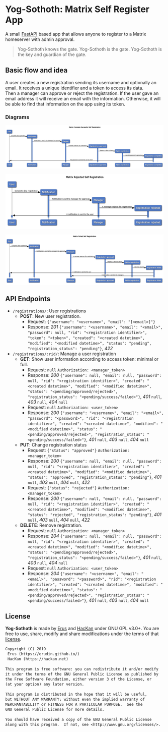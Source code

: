 # Yog-Sothoth: Matrix Self Register App

A small [FastAPI](https://fastapi.tiangolo.com/) based app that allows anyone to register to a Matrix homeserver with admin approval.

> Yog-Sothoth knows the gate. Yog-Sothoth is the gate. Yog-Sothoth is the key and guardian of the gate.

## Basic flow and idea

A user creates a new registration sending its username and optionally an email. It receives a unique identifier and a token to access its data.  
Then a manager can approve or reject the registration. If the user gave an email address it will receive an email with the information. Otherwise, it will be able to find that information on the app using its token.

### Diagrams

![Successful registration](docs/imgs/successfull_registration.png)

![Rejected registration](docs/imgs/rejected_registration.png)

![Failed registration](docs/imgs/failed_registration.png)

## API Endpoints

* `/registrations/`: User registrations
  * **POST**: New user registration.
    * Request: `{"username": "<username>", "email": "[<email>]"}`
    * Response: *201* `{"username": "<username>", "email": "<email>", "password": null, "rid": "<registration identifier>", "token": "<token>", "created": "<created datetime>", "modified": "<modified datetime>", "status": "pending", "registration_status": "pending"}`, *422*
* `/registrations/:rid/`: Manage a user registration
  * **GET**: Show user information according to access token: minimal or full.
    * Request: `null` `Authorization: <manager_token>`
    * Response: *200* `{"username": null, "email": null, "password": null, "rid": "<registration identifier>", "created": "<created datetime>", "modified": "<modified datetime>", "status": "<pending/approved/rejected>", "registration_status": "<pending/success/failed>"}`, *401* `null`, *403* `null`, *404* `null`
    * Request: `null` `Authorization: <user_token>`
    * Response: *200* `{"username": "<username>", "email": "<email>", "password": "<password>", "rid": "<registration identifier>", "created": "<created datetime>", "modified": "<modified datetime>", "status": "<pending/approved/rejected>", "registration_status": "<pending/success/failed>"}`, *401* `null`, *403* `null`, *404* `null`
  * **PUT**: Change registration status
    * Request: `{"status": "approved"}` `Authorization: <manager_token>`
    * Response: *200* `{"username": null, "email": null, "password": null, "rid": "<registration identifier>", "created": "<created datetime>", "modified": "<modified datetime>", "status": "approved", "registration_status": "pending"}`, *401* `null`, *403* `null`, *404* `null`, *422*
    * Request: `{"status": "rejected"}` `Authorization: <manager_token>`
    * Response: *200* `{"username": null, "email": null, "password": null, "rid": "<registration identifier>", "created": "<created datetime>", "modified": "<modified datetime>", "status": "rejected", "registration_status": "pending"}`, *401* `null`, *403* `null`, *404* `null`, *422*
  * **DELETE**: Remove registration.
    * Request: `null` `Authorization: <manager_token>`
    * Response: *204* `{"username": null, "email": null, "password": null, "rid": "<registration identifier>", "created": "<created datetime>", "modified": "<modified datetime>", "status": "<pending/approved/rejected>", "registration_status": "<pending/success/failed>"}`, *401* `null`, *403* `null`, *404* `null`
    * Request: `null` `Authorization: <user_token>`
    * Response: *204* `{"username": "<username>", "email": "<email>", "password": "<password>", "rid": "<registration identifier>", "created": "<created datetime>", "modified": "<modified datetime>", "status": "<pending/approved/rejected>", "registration_status": "<pending/success/failed>"}`, *401* `null`, *403* `null`, *404* `null`

## License

**Yog-Sothoth** is made by [Erus](https://erudin.github.io/) and [HacKan](https://hackan.net) under GNU GPL v3.0+. You are free to use, share, modify and share modifications under the terms of that [license](LICENSE).

    Copyright (C) 2019
     Erus (https://erudin.github.io/)
     HacKan (https://hackan.net)

    This program is free software: you can redistribute it and/or modify
    it under the terms of the GNU General Public License as published by
    the Free Software Foundation, either version 3 of the License, or
    (at your option) any later version.

    This program is distributed in the hope that it will be useful,
    but WITHOUT ANY WARRANTY; without even the implied warranty of
    MERCHANTABILITY or FITNESS FOR A PARTICULAR PURPOSE.  See the
    GNU General Public License for more details.

    You should have received a copy of the GNU General Public License
    along with this program.  If not, see <http://www.gnu.org/licenses/>.
